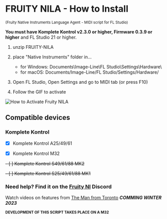 # FRUITY NILA - How to Install
<sup>(Fruity Native Instruments Language Agent - MIDI script for FL Studio)</sup>

**You must have Komplete Kontrol v2.3.0 or higher, Firmware 0.3.9 or higher** and FL Studio 21 or higher.

1. unzip FRUITY-NILA

2. place "Native Instruments" folder in... 

   - for Windows: Documents\Image-Line\FL Studio\Settings\Hardware\
   - for macOS: Documents/Image-Line/FL Studio/Settings/Hardware/

3. Open FL Studio, Open Settings and go to MIDI tab (or press F10)

4. Follow the GIF to activate


![How to Activate Fruity NILA](/Installation/install_Fruity_NILA.gif)



## Compatible devices

### Komplete Kontrol

- [x] Komplete Kontrol A25/49/61

- [x] Komplete Kontrol M32 

~~- [ ] Komplete Kontrol S49/61/88 MK2~~ 

~~- [ ] Komplete Kontrol S25/49/61/88 MK1~~ 



### Need help? Find it on the **[Fruity NI](https://discord.gg/GeTTWBV "FL Studio NI on Discord")** Discord 


Watch videos on features from [The Man from Toronto](https://www.youtube.com/@the.man.from.toronto) ***COMMING WINTER 2023***

<sub>**DEVELOPMENT OF THIS SCRIPT TAKES PLACE ON A M32**</sub>